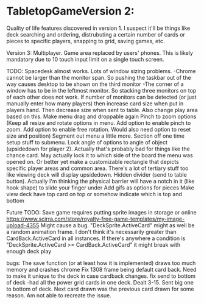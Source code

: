 # TabletopGameVersion 2:
Quality of life features discovered in version 1. I suspect it'll be things like deck searching and ordering, distrubuting a certain number of cards or pieces to specific players, snapping to grid, saving games, etc.

Version 3:
Multiplayer. Game area replaced by users' phones. This is likely mandatory due to 10 touch input limit on a single touch screen.

TODO:
Spacedesk almost works. Lots of window sizing problems.
-Chrome cannot be larger than the monitor span. So pushing the taskbar out of the way causes desktop to be shown on the third monitor
-The corner of a window has to be in the leftmost monitor. So stacking three monitors on top of each other does not work.
If number of monitors can be detected (or just manually enter how many players) then increase card size when put in players hand. Then decrease size when sent to table. Also change play area based on this.
Make menu drag and droppable again
Pinch to zoom options (Keep all resize and rotate options in menu. Add option to enable pinch to zoom. Add option to enable free rotation. Would also need option to reset size and position)
Segment out menu a little more. Section off one time setup stuff to submenu.
Lock angle of options to angle of object (upsidedown for player 2). Actually that's probably bad for things like the chance card. May actually lock it to which side of the board the menu was opened on. Or better yet make a customizable rectangle that depicts specific player areas and common area. There's a lot of tertiary stuff too like viewing deck will display upsidedown.
Hidden divider (send to table button). Actually I'm thinking the physical barrier will have a notch in it (like hook shape) to slide your finger under
Add gifs as options for pieces
Make view deck have top card on top or somehow indicate which is top and bottom

Future TODO:
Save game requires putting sprite images in storage or online https://www.scirra.com/store/royalty-free-game-templates/my-image-upload-4355
Might cause a bug. "DeckSprite.ActiveCard" might as well be a random animation frame. I don't think it's necessarily greater than CardBack.ActiveCard in all instances. If there's anywhere a condition is "DeckSprite.ActiveCard >= CardBack.ActiveCard" it might break with enough deck play

bugs:
The save function (or at least how it is implemented) draws too much memory and crashes chrome
Fix 1308 frame being default card back. Need to make it unique to the deck in case cardback changes.
fix send to bottom of deck
-had all the power grid cards in one deck. Dealt 3-15. Sent big one to bottom of deck. Next card drawn was the previous card drawn for some reason. Am not able to recreate the issue.
